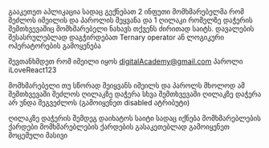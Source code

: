  გააკეთეთ აპლიკაცია სადაც გექნებათ 2 ინფუთი მომხმარებელმა რომ შეძლოს იმეილის და პაროლის შეყვანა
 და 1 ღილაკი რომელზე დაჭერის შემთხვევაშიც მომხმარებელი ნახავს თქვენს ძირითად საიტს.
 დავალების შესასრულებლად დაგჭირდებათ Ternary operator ან ლოგიკური ოპერატორების გამოყენება

 შევთანხმდეთ რომ
 იმეილი იყოს digitalAcademy@gmail.com
 პაროლი iLoveReact123

 მომხმარებელი თუ სწორად შეიყვანს იმეილს და პაროლს მხოლოდ ამ შემთხვევაში შეძლოს ღილაკზე დაჭერა
 სხვა შემთხვევაში ღილაკზე დაჭერა არ უნდა შეგვეძლოს (გამოიყენეთ disabled ატრიბუტი)

 ღილაკზე დაჭერის შემდეგ დაიხატოს საიტი სადაც იქნება მომხმარებლების ქარდები
 მომხმარებლების ქარდების გასაკეთებლად გამოიყენეთ მოცემული მასივი